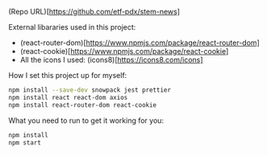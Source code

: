(Repo URL)[https://github.com/etf-pdx/stem-news]

External libararies used in this project:
- (react-router-dom)[https://www.npmjs.com/package/react-router-dom]
- (react-cookie)[https://www.npmjs.com/package/react-cookie]
- All the icons I used: (icons8)[https://icons8.com/icons]

How I set this project up for myself:
```bash
npm install --save-dev snowpack jest prettier
npm install react react-dom axios
npm install react-router-dom react-cookie
```

What you need to run to get it working for you:
```bash
npm install
npm start
```